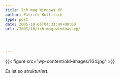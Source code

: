 ```yaml
---
title: Ich mag Windows XP
author: Patrick Kollitsch
type: post
date: 2005-10-05T04:33:49+00:00
url: /2005/10/ich-mag-windows-xp/




---
```

{{< figure src="wp-content/old-images/164.jpg" >}}

Es ist so _strukturiert_.
